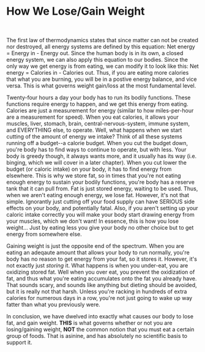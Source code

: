 # How We Lose/Gain Weight

<br>

The first law of thermodynamics states that since matter can not be created nor destroyed, all energy systems are defined by this equation: Net energy = Energy in - Energy out. Since the human body is in its own, a closed energy system, we can also apply this equation to our bodies. Since the only way we get energy is from eating, we can modify it to look like this: Net energy = Calories in - Calories out. Thus, if you are eating more calories that what you are burning, you will be in a postive energy balance, and vice versa. This is what governs weight gain/loss at the most fundamental level.

Twenty-four hours a day your body has to run its bodily functions. These functions require energy to happen, and we get this energy from eating. Calories are just a measurement for energy (similar to how miles-per-hour are a measurement for speed). When you eat calories, it allows your muscles, liver, stomach, brain, central-nervous-system, immune system, and EVERYTHING else, to operate. Well, what happens when we start cutting of the amount of energy we intake? Think of all these systems running off a budget--a calorie budget. When you cut the budget down, you're body has to find ways to continue to operate, but with less. Your body is greedy though, it always wants more, and it usually has its way (i.e. binging, which we will cover in a later chapter). When you cut lower the budget (or caloric intake) on your body, it has to find energy from elsewhere. This is why we store fat, so in times that you're not eating enough energy to sustain your bodily functions, you're body has a reserve tank that it can pull from. Fat is just stored energy, waiting to be used. Thus, when we aren't eating enough energy, we lose fat. However, it's not that simple. Ignorantly just cutting off your food supply can have SERIOUS side effects on your body, and potentially fatal. Also, if you aren't setting up your caloric intake correctly you will make your body start drawing energy from your muscles, which we don't want! In essence, this is how you lose weight... Just by eating less you give your body no other choice but to get energy from somewhere else.

Gaining weight is just the opposite end of the spectrum. When you are eating an adeqaute amount that allows your body to run normally, you're body has no reason to get energy from your fat, so it stores it. However, it's not exactly just *storing* it. What happens is when you under-eat, you are oxidizing stored fat. Well when you over eat, you prevent the oxidization of fat, and thus what you're eating accumulates onto the fat you already have. That sounds scary, and sounds like anything but dieting should be avoided, but it is really not that harsh. Unless you're racking in hundreds of extra calories for numerous days in a row, you're not just going to wake up way fatter than what you previously were.

In conclusion, we have dwelved into exactly what causes our body to lose fat, and gain weight. **THIS** is what governs whether or not you are losing/gaining weight, **NOT** the common notion that you must eat a certain group of foods. That is asinine, and has absolutely no scientific basis to support it. 

